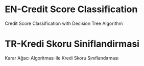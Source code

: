 # EN-Credit Score Classification
Credit Score Classification with Decision Tree Algorithm

# TR-Kredi Skoru Siniflandirmasi
Karar Ağacı Algoritması ile Kredi Skoru Sınıflandırması
